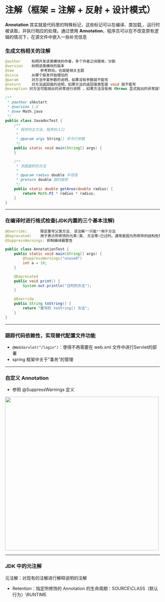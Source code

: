 # 注解（框架 = 注解 + 反射 + 设计模式）

**Annotation** 其实就是代码里的特殊标记，这些标记可以在编译、类加载,、运行时被读取，并执行相应的处理。通过使用 **Annotation**，程序员可以在不改变原有逻辑的情况下，在源文件中嵌入一些补充信息

### 生成文档相关的注解

```java
@author 	标明开发该类模块的作者，多个作者之间使用，分割 
@version 	标明该类模块的版本
@see 			参考转向，也就是相关主题
@since 		从哪个版本开始增加的
@param 		对方法中某参数的说明，如果没有参数就不能写
@return 	对方法返回值的说明，如果方法的返回值类型是 void 就不能写
@exception 对方法可能抛出的异常进行说明 ，如果方法没有用 throws 显式抛出的异常就不能写 
```

```java
/**
 * @author shkstart
 * @version 1.0
 * @see Math.java
 */
public class JavadocTest {
    /**
     * 程序的主方法，程序的入口
     *
     * @param args String[] 命令行参数
     */
    public static void main(String[] args) {
    }

    /**
     * 求圆面积的方法
     *
     * @param radius double 半径值
     * @return double 圆的面积
     */
    public static double getArea(double radius) {
        return Math.PI * radius * radius;
    }
}
```

------

### 在编译时进行格式检查(JDK内置的三个基本注解)

```java
@Override: 		限定重写父类方法, 该注解**只能**用于方法
@Deprecated: 	用于表示所修饰的元素(类, 方法等)已过时。通常是因为所修饰的结构危险或存在更好的选择
@SuppressWarnings: 抑制编译器警告
```

```java
public class AnnotationTest {
    public static void main(String[] args) {
        @SuppressWarnings("unused")
        int a = 10;
    }

    @Deprecated
    public void print() {
        System.out.println("过时的方法");
    }

    @Override
    public String toString() {
        return "重写的 toString() 方法";
    }
}
```

------

### 跟踪代码依赖性，实现替代配置文件功能

- `@WebServlet("/login")`：使得不再需要在 web.xml 文件中进行Servlet的部署
- spring 框架中关于“事务”的管理

------

### 自定义 Annotation

- 参照 @SuppressWarnings 定义

<p>
<img src="" width=500/>
</p>

------

### JDK 中的元注解

元注解：对现有的注解进行解释说明的注解

- Retention：指定所修饰的 Annotation 的生命周期：SOURCE\CLASS（默认行为）\RUNTIME

